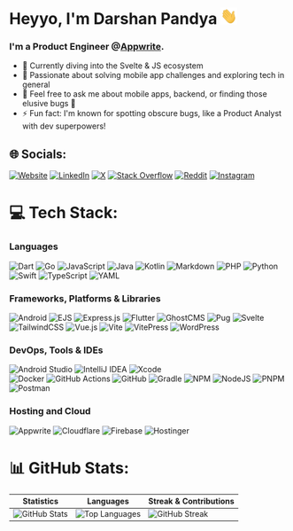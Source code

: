 # Heyyo, I'm Darshan Pandya <img src="https://raw.githubusercontent.com/itznotabug/itznotabug/master/wave.gif" width="30px" height="30px"></h2>

### I'm a Product Engineer @[Appwrite](https://github.com/appwrite).

* 🌱 Currently diving into the Svelte & JS ecosystem
* 🔭 Passionate about solving mobile app challenges and exploring tech in general
* 💬 Feel free to ask me about mobile apps, backend, or finding those elusive bugs 🐛
* ⚡️ Fun fact: I'm known for spotting obscure bugs, like a Product Analyst with dev superpowers!

## 🌐 Socials:

[![Website](https://img.shields.io/badge/Website-008080.svg?logo=lightning&logoColor=white)](https://itznotabug.dev)
[![LinkedIn](https://img.shields.io/badge/LinkedIn-%230077B5.svg?logo=linkedin&logoColor=white)](https://linkedin.com/in/itznotabug)
[![X](https://img.shields.io/badge/Twitter-black.svg?logo=X&logoColor=white)](https://x.com/itznotabug)
[![Stack Overflow](https://img.shields.io/badge/-Stackoverflow-FE7A16?logo=stack-overflow&logoColor=white)](https://stackoverflow.com/users/6819340)
[![Reddit](https://img.shields.io/badge/Reddit-%23FF4500.svg?logo=Reddit&logoColor=white)](https://reddit.com/user/itznotabug)
[![Instagram](https://img.shields.io/badge/Instagram-%23E4405F.svg?logo=Instagram&logoColor=white)](https://instagram.com/itznotabug)

# 💻 Tech Stack:

### Languages

![Dart](https://img.shields.io/badge/dart-%230175C2.svg?style=for-the-badge&logo=dart&logoColor=white)
![Go](https://img.shields.io/badge/go-%2300ADD8.svg?style=for-the-badge&logo=go&logoColor=white)
![JavaScript](https://img.shields.io/badge/javascript-%23323330.svg?style=for-the-badge&logo=javascript&logoColor=%23F7DF1E)
![Java](https://img.shields.io/badge/java-%23ED8B00.svg?style=for-the-badge&logo=openjdk&logoColor=white)
![Kotlin](https://img.shields.io/badge/kotlin-%237F52FF.svg?style=for-the-badge&logo=kotlin&logoColor=white)
![Markdown](https://img.shields.io/badge/markdown-%23000000.svg?style=for-the-badge&logo=markdown&logoColor=white)
![PHP](https://img.shields.io/badge/php-%23777BB4.svg?style=for-the-badge&logo=php&logoColor=white)
![Python](https://img.shields.io/badge/python-3670A0?style=for-the-badge&logo=python&logoColor=ffdd54)
![Swift](https://img.shields.io/badge/swift-F54A2A?style=for-the-badge&logo=swift&logoColor=white)
![TypeScript](https://img.shields.io/badge/typescript-%23007ACC.svg?style=for-the-badge&logo=typescript&logoColor=white)
![YAML](https://img.shields.io/badge/yaml-%23ffffff.svg?style=for-the-badge&logo=yaml&logoColor=151515)

### Frameworks, Platforms & Libraries

![Android](https://img.shields.io/badge/android-3DDC84.svg?style=for-the-badge&logo=android&logoColor=white)
![EJS](https://img.shields.io/badge/ejs-008080.svg?style=for-the-badge&logo=ejs&logoColor=%2361DAFB)
![Express.js](https://img.shields.io/badge/express.js-%23404d59.svg?style=for-the-badge&logo=express&logoColor=%2361DAFB)
![Flutter](https://img.shields.io/badge/Flutter-%2302569B.svg?style=for-the-badge&logo=Flutter&logoColor=white)
![GhostCMS](https://img.shields.io/badge/GhostCMS-2D2E33.svg?style=for-the-badge&logo=ghost&logoColor=white)
![Pug](https://img.shields.io/badge/Pug-FFF?style=for-the-badge&logo=pug&logoColor=A86454)
![Svelte](https://img.shields.io/badge/svelte-%23f1413d.svg?style=for-the-badge&logo=svelte&logoColor=white)
![TailwindCSS](https://img.shields.io/badge/tailwindcss-%2338B2AC.svg?style=for-the-badge&logo=tailwind-css&logoColor=white)
![Vue.js](https://img.shields.io/badge/vue.js-%2335495e.svg?style=for-the-badge&logo=vuedotjs&logoColor=%234FC08D)
![Vite](https://img.shields.io/badge/vite-%23646CFF.svg?style=for-the-badge&logo=vite&logoColor=white)
![VitePress](https://img.shields.io/badge/vitepress-9A66FF.svg?style=for-the-badge&logo=vitepress&logoColor=white)
![WordPress](https://img.shields.io/badge/WordPress-%23117AC9.svg?style=for-the-badge&logo=WordPress&logoColor=white)

### DevOps, Tools & IDEs

![Android Studio](https://img.shields.io/badge/Android%20Studio-%233DDC84.svg?style=for-the-badge&logo=android-studio&logoColor=white)
![IntelliJ IDEA](https://img.shields.io/badge/IntelliJ%20IDEA-%23000000.svg?style=for-the-badge&logo=intellij-idea&logoColor=white)
![Xcode](https://img.shields.io/badge/Xcode-%23007ACC.svg?style=for-the-badge&logo=Xcode&logoColor=white)<br/>
![Docker](https://img.shields.io/badge/docker-%230db7ed.svg?style=for-the-badge&logo=docker&logoColor=white)
![GitHub Actions](https://img.shields.io/badge/github%20actions-%232671E5.svg?style=for-the-badge&logo=githubactions&logoColor=white)
![GitHub](https://img.shields.io/badge/github-%23121011.svg?style=for-the-badge&logo=github&logoColor=white)
![Gradle](https://img.shields.io/badge/Gradle-02303A.svg?style=for-the-badge&logo=Gradle&logoColor=white)
![NPM](https://img.shields.io/badge/NPM-%23CB3837.svg?style=for-the-badge&logo=npm&logoColor=white)
![NodeJS](https://img.shields.io/badge/node.js-6DA55F?style=for-the-badge&logo=node.js&logoColor=white)
![PNPM](https://img.shields.io/badge/pnpm-%234a4a4a.svg?style=for-the-badge&logo=pnpm&logoColor=f69220)
![Postman](https://img.shields.io/badge/Postman-FF6C37?style=for-the-badge&logo=postman&logoColor=white)

### Hosting and Cloud

![Appwrite](https://img.shields.io/badge/Appwrite-DB195B?style=for-the-badge&logo=Appwrite&logoColor=white)
![Cloudflare](https://img.shields.io/badge/Cloudflare-F38020?style=for-the-badge&logo=Cloudflare&logoColor=white)
![Firebase](https://img.shields.io/badge/Firebase-F85032.svg?style=for-the-badge&logo=firebase)
![Hostinger](https://img.shields.io/badge/Hostinger-6C44E5.svg?style=for-the-badge&logo=hostinger)

# 📊 GitHub Stats:

| **Statistics** | **Languages** | **Streak & Contributions** |
| --- | --- | --- |
| ![GitHub Stats](https://github-readme-stats.vercel.app/api?username=itznotabug&theme=gotham&hide_border=false&include_all_commits=true&count_private=true) | ![Top Languages](https://github-readme-stats.vercel.app/api/top-langs/?username=itznotabug&theme=gotham&hide_border=false&include_all_commits=true&count_private=true&layout=compact) | ![GitHub Streak](https://github-readme-streak-stats.herokuapp.com/?user=itznotabug&theme=gotham&hide_border=false) |
